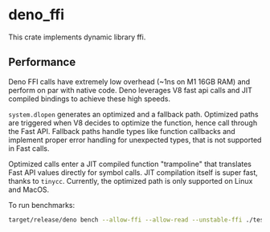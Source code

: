 # deno_ffi

This crate implements dynamic library ffi.

## Performance

Deno FFI calls have extremely low overhead (~1ns on M1 16GB RAM) and perform on
par with native code. Deno leverages V8 fast api calls and JIT compiled bindings
to achieve these high speeds.

`system.dlopen` generates an optimized and a fallback path. Optimized paths are
triggered when V8 decides to optimize the function, hence call through the Fast
API. Fallback paths handle types like function callbacks and implement proper
error handling for unexpected types, that is not supported in Fast calls.

Optimized calls enter a JIT compiled function "trampoline" that translates Fast
API values directly for symbol calls. JIT compilation itself is super fast,
thanks to `tinycc`. Currently, the optimized path is only supported on Linux and
MacOS.

To run benchmarks:

```bash
target/release/deno bench --allow-ffi --allow-read --unstable-ffi ./tests/ffi/tests/bench.js
```
